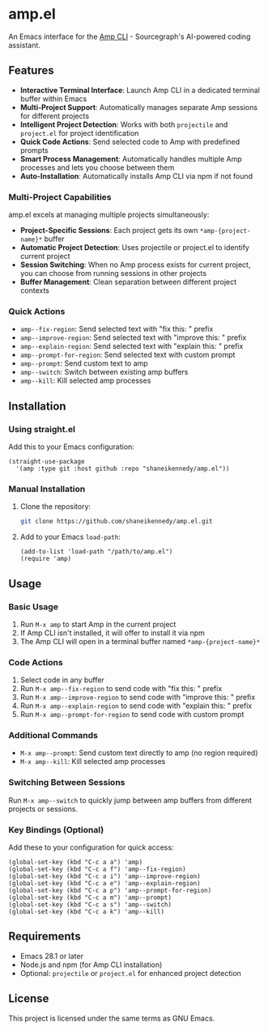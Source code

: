 # amp.el

An Emacs interface for the [Amp CLI](https://github.com/sourcegraph/amp) - Sourcegraph's AI-powered coding assistant.

## Features

- **Interactive Terminal Interface**: Launch Amp CLI in a dedicated terminal buffer within Emacs
- **Multi-Project Support**: Automatically manages separate Amp sessions for different projects
- **Intelligent Project Detection**: Works with both `projectile` and `project.el` for project identification
- **Quick Code Actions**: Send selected code to Amp with predefined prompts
- **Smart Process Management**: Automatically handles multiple Amp processes and lets you choose between them
- **Auto-Installation**: Automatically installs Amp CLI via npm if not found

### Multi-Project Capabilities

amp.el excels at managing multiple projects simultaneously:

- **Project-Specific Sessions**: Each project gets its own `*amp-{project-name}*` buffer
- **Automatic Project Detection**: Uses projectile or project.el to identify current project
- **Session Switching**: When no Amp process exists for current project, you can choose from running sessions in other projects
- **Buffer Management**: Clean separation between different project contexts

### Quick Actions

- `amp--fix-region`: Send selected text with "fix this: " prefix
- `amp--improve-region`: Send selected text with "improve this: " prefix
- `amp--explain-region`: Send selected text with "explain this: " prefix
- `amp--prompt-for-region`: Send selected text with custom prompt
- `amp--prompt`: Send custom text to amp
- `amp--switch`: Switch between existing amp buffers
- `amp--kill`: Kill selected amp processes

## Installation

### Using straight.el

Add this to your Emacs configuration:

```elisp
(straight-use-package
  '(amp :type git :host github :repo "shaneikennedy/amp.el"))
```

### Manual Installation

1. Clone the repository:
   ```bash
   git clone https://github.com/shaneikennedy/amp.el.git
   ```

2. Add to your Emacs `load-path`:
   ```elisp
   (add-to-list 'load-path "/path/to/amp.el")
   (require 'amp)
   ```

## Usage

### Basic Usage

1. Run `M-x amp` to start Amp in the current project
2. If Amp CLI isn't installed, it will offer to install it via npm
3. The Amp CLI will open in a terminal buffer named `*amp-{project-name}*`

### Code Actions

1. Select code in any buffer
2. Run `M-x amp--fix-region` to send code with "fix this: " prefix
3. Run `M-x amp--improve-region` to send code with "improve this: " prefix
4. Run `M-x amp--explain-region` to send code with "explain this: " prefix
5. Run `M-x amp--prompt-for-region` to send code with custom prompt

### Additional Commands

- `M-x amp--prompt`: Send custom text directly to amp (no region required)
- `M-x amp--kill`: Kill selected amp processes

### Switching Between Sessions

Run `M-x amp--switch` to quickly jump between amp buffers from different projects or sessions.

### Key Bindings (Optional)

Add these to your configuration for quick access:

```elisp
(global-set-key (kbd "C-c a a") 'amp)
(global-set-key (kbd "C-c a f") 'amp--fix-region)
(global-set-key (kbd "C-c a i") 'amp--improve-region)
(global-set-key (kbd "C-c a e") 'amp--explain-region)
(global-set-key (kbd "C-c a p") 'amp--prompt-for-region)
(global-set-key (kbd "C-c a m") 'amp--prompt)
(global-set-key (kbd "C-c a s") 'amp--switch)
(global-set-key (kbd "C-c a k") 'amp--kill)
```

## Requirements

- Emacs 28.1 or later
- Node.js and npm (for Amp CLI installation)
- Optional: `projectile` or `project.el` for enhanced project detection

## License

This project is licensed under the same terms as GNU Emacs.
